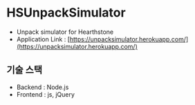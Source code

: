 # HSUnpackSimulator
- Unpack simulator for Hearthstone
- Application Link : [https://unpacksimulator.herokuapp.com/](https://unpacksimulator.herokuapp.com/)

## 기술 스택
- Backend : Node.js
- Frontend : js, jQuery
